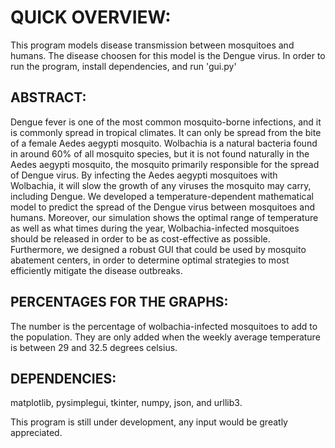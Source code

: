 # QUICK OVERVIEW:
This program models disease transmission between mosquitoes and humans.
The disease choosen for this model is the Dengue virus.
In order to run the program, install dependencies, and run 'gui.py'

## ABSTRACT:
Dengue fever is one of the most common mosquito-borne infections, 
and it is commonly spread in tropical climates. 
It can only be spread from the bite of a female Aedes aegypti mosquito. 
Wolbachia is a natural bacteria found in around 60% of all mosquito species, 
but it is not found naturally in the Aedes aegypti mosquito, the mosquito primarily responsible for the spread of Dengue virus. 
By infecting the Aedes aegypti mosquitoes with Wolbachia, 
it will slow the growth of any viruses the mosquito may carry, including Dengue. 
We developed a temperature-dependent mathematical model to predict the spread of the Dengue virus between mosquitoes and humans. 
Moreover, our simulation shows the optimal range of temperature as well as what times during the year,
Wolbachia-infected mosquitoes should be released in order to be as cost-effective as possible. 
Furthermore, we designed a robust GUI that could be used by mosquito abatement centers,
in order to determine optimal strategies to most efficiently mitigate the disease outbreaks.

## PERCENTAGES FOR THE GRAPHS:
The number is the percentage of wolbachia-infected mosquitoes to add to the population. 
They are only added when the weekly average temperature is between 29 and 32.5 degrees celsius. 

## DEPENDENCIES:
matplotlib, pysimplegui, tkinter, numpy, json, and urllib3.

This program is still under development, any input would be greatly appreciated. 
